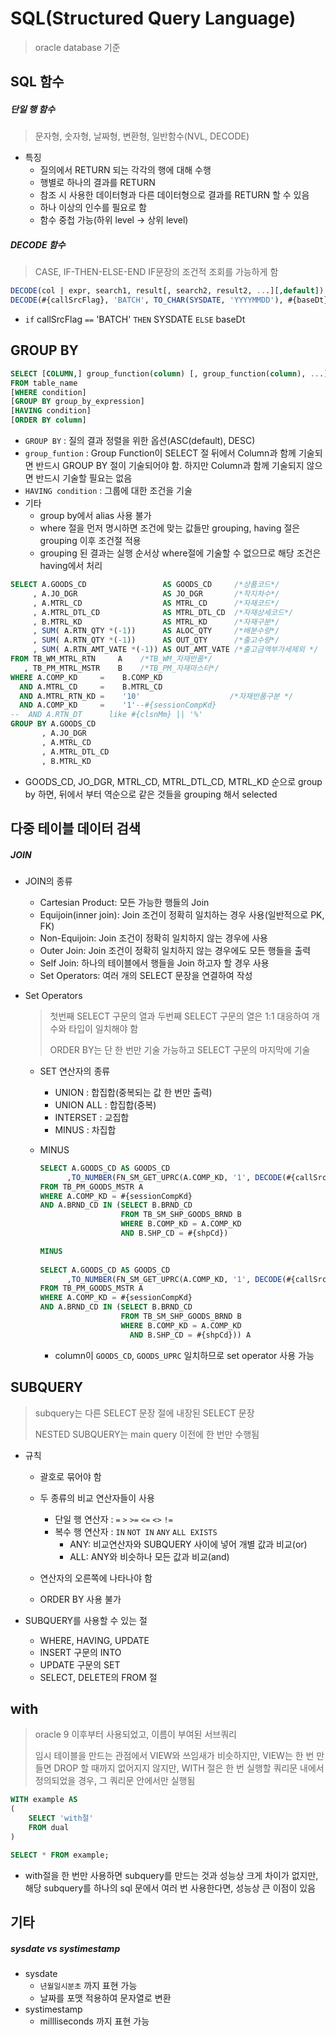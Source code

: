 # SQL(Structured Query Language)

> oracle database 기준



## SQL 함수

##### 단일 행 함수

> 문자형, 숫자형, 날짜형, 변환형, 일반함수(NVL, DECODE)

- 특징
  - 질의에서 RETURN 되는 각각의 행에 대해 수행
  - 행별로 하나의 결과를 RETURN
  - 참조 시 사용한 데이터형과 다른 데이터형으로 결과를 RETURN 할 수 있음
  - 하나 이상의 인수를 필요로 함
  - 함수 중첩 가능(하위 level -> 상위 level)



##### DECODE 함수

> CASE, IF-THEN-ELSE-END IF문장의 조건적 조회를 가능하게 함

```sql
DECODE(col | expr, search1, result[, search2, result2, ...][,default])
DECODE(#{callSrcFlag}, 'BATCH', TO_CHAR(SYSDATE, 'YYYYMMDD'), #{baseDt})
```

- `if` callSrcFlag `==` 'BATCH' `THEN` SYSDATE `ELSE` baseDt



##  GROUP BY

```sql
SELECT [COLUMN,] group_function(column) [, group_function(column), ...]
FROM table_name
[WHERE condition]
[GROUP BY group_by_expression]
[HAVING condition]
[ORDER BY column]
```

- `GROUP BY` : 질의 결과 정렬을 위한 옵션(ASC(default), DESC)
- `group_funtion` : Group Function이 SELECT 절 뒤에서 Column과 함께 기술되면 반드시 GROUP BY 절이 기술되어야 함. 하지만 Column과 함께 기술되지 않으면 반드시 기술할 필요는 없음
- `HAVING condition` : 그룹에 대한 조건을 기술
- 기타
  - group by에서 alias 사용 불가
  - where 절을 먼저 명시하면 조건에 맞는 값들만 grouping, having 절은 grouping 이후 조건절 적용
  - grouping 된 결과는 실행 순서상 where절에 기술할 수 없으므로 해당 조건은 having에서 처리

```sql
SELECT A.GOODS_CD                 AS GOODS_CD     /*상품코드*/
	 , A.JO_DGR                   AS JO_DGR       /*작지차수*/
	 , A.MTRL_CD                  AS MTRL_CD      /*자재코드*/
	 , A.MTRL_DTL_CD              AS MTRL_DTL_CD  /*자재상세코드*/
	 , B.MTRL_KD                  AS MTRL_KD      /*자재구분*/
	 , SUM( A.RTN_QTY *(-1))      AS ALOC_QTY     /*배분수량*/
	 , SUM( A.RTN_QTY *(-1))      AS OUT_QTY      /*출고수량*/
	 , SUM( A.RTN_AMT_VATE *(-1)) AS OUT_AMT_VATE /*출고금액부가세제외 */
FROM TB_WM_MTRL_RTN     A    /*TB_WM_자재반품*/
   , TB_PM_MTRL_MSTR    B    /*TB_PM_자재마스터*/
WHERE A.COMP_KD     =    B.COMP_KD
  AND A.MTRL_CD     =    B.MTRL_CD
  AND A.MTRL_RTN_KD =    '10'                    /*자재반품구분 */
  AND A.COMP_KD     =    '1'--#{sessionCompKd}
--  AND A.RTN_DT      like #{clsnMm} || '%'
GROUP BY A.GOODS_CD
       , A.JO_DGR
       , A.MTRL_CD
       , A.MTRL_DTL_CD
       , B.MTRL_KD
```

- GOODS_CD, JO_DGR, MTRL_CD, MTRL_DTL_CD, MTRL_KD 순으로 group by 하면, 뒤에서 부터 역순으로 같은 것들을 grouping 해서 selected



## 다중 테이블 데이터 검색

##### JOIN

- JOIN의 종류
  - Cartesian Product: 모든 가능한 행들의 Join
  - Equijoin(inner join): Join 조건이 정확히 일치하는 경우 사용(일반적으로 PK, FK)
  - Non-Equijoin: Join 조건이 정확히 일치하지 않는 경우에 사용
  - Outer Join: Join 조건이 정확히 일치하지 않는 경우에도 모든 행들을 출력
  - Self Join: 하나의 테이블에서 행들을 Join 하고자 할 경우 사용
  - Set Operators: 여러 개의 SELECT 문장을 연결하여 작성

- Set Operators

  > 첫번째 SELECT 구문의 열과 두번째 SELECT 구문의 열은 1:1 대응하여 개수와 타입이 일치해야 함
  >
  > ORDER BY는 단 한 번만 기술 가능하고 SELECT 구문의 마지막에 기술

  - SET 연산자의 종류

    - UNION : 합집합(중복되는 값 한 번만 출력)
    - UNION ALL : 합집합(중복)
    - INTERSET : 교집합
    - MINUS : 차집합

  - MINUS

    ```sql
    SELECT A.GOODS_CD AS GOODS_CD
          ,TO_NUMBER(FN_SM_GET_UPRC(A.COMP_KD, '1', DECODE(#{callSrcFlag}, 'BATCH', TO_CHAR(SYSDATE, 'YYYYMMDD'), #{baseDt}), '*', A.GOODS_CD, 'S')) AS GOODS_UPRC
    FROM TB_PM_GOODS_MSTR A
    WHERE A.COMP_KD = #{sessionCompKd}
    AND A.BRND_CD IN (SELECT B.BRND_CD
                      FROM TB_SM_SHP_GOODS_BRND B
                      WHERE B.COMP_KD = A.COMP_KD
                      AND B.SHP_CD = #{shpCd})
    
    MINUS
                    
    SELECT A.GOODS_CD AS GOODS_CD
          ,TO_NUMBER(FN_SM_GET_UPRC(A.COMP_KD, '1', DECODE(#{callSrcFlag}, 'BATCH', TO_CHAR(SYSDATE -1, 'YYYYMMDD'), TO_CHAR(TO_DATE(#{baseDt}, 'YYYYMMDD') -1, 'YYYYMMDD')), '*', A.GOODS_CD, 'S')) AS GOODS_UPRC
    FROM TB_PM_GOODS_MSTR A
    WHERE A.COMP_KD = #{sessionCompKd}
    AND A.BRND_CD IN (SELECT B.BRND_CD
                      FROM TB_SM_SHP_GOODS_BRND B
                      WHERE B.COMP_KD = A.COMP_KD
                        AND B.SHP_CD = #{shpCd})) A
    ```

    - column이 `GOODS_CD`, `GOODS_UPRC` 일치하므로 set operator 사용 가능



## SUBQUERY

> subquery는 다른 SELECT 문장 절에 내장된 SELECT 문장
>
> NESTED SUBQUERY는 main query 이전에 한 번만 수행됨

- 규칙

  - 괄호로 묶어야 함
  - 두 종류의 비교 연산자들이 사용
    - 단일 행 연산자 : `=` `>` `>=` `<=` `<>` `!=`
    - 복수 행 연산자 : `IN` `NOT IN` `ANY` `ALL EXISTS`
      - ANY: 비교연산자와 SUBQUERY 사이에 넣어 개별 값과 비교(or)
      - ALL: ANY와 비슷하나 모든 값과 비교(and)

  - 연산자의 오른쪽에 나타나야 함
  - ORDER BY 사용 불가
- SUBQUERY를 사용할 수 있는 절
  - WHERE, HAVING, UPDATE
  - INSERT 구문의 INTO
  - UPDATE 구문의 SET
  - SELECT, DELETE의 FROM 절



## with

> oracle 9 이후부터 사용되었고, 이름이 부여된 서브쿼리
>
> 임시 테이블을 만드는 관점에서 VIEW와 쓰임새가 비슷하지만, VIEW는 한 번 만들면 DROP 할 때까지 없어지지 않지만, WITH 절은 한 번 실행할 쿼리문 내에서 정의되었을 경우, 그 쿼리문 안에서만 실행됨

```sql
WITH example AS
(
	SELECT 'with절'
	FROM dual
)

SELECT * FROM example;
```

- with절을 한 번만 사용하면 subquery를 만드는 것과 성능상 크게 차이가 없지만, 해당 subquery를 하나의 sql 문에서 여러 번 사용한다면, 성능상 큰 이점이 있음



## 기타

##### sysdate vs systimestamp

- sysdate
  - `년월일시분초` 까지 표현 가능
  - 날짜를 포맷 적용하여 문자열로 변환
- systimestamp
  - millliseconds 까지 표현 가능
